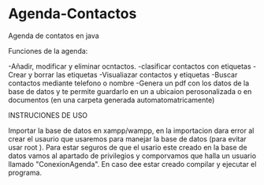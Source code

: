 # Agenda-Contactos
Agenda de contatos en java

Funciones de la agenda:

-Añadir, modificar y eliminar ocntactos.
-clasificar contactos con etiquetas
-Crear y borrar las etiquetas
-Visualiazar contactos y etiquetas
-Buscar contactos mediante telefono o nombre
-Genera un pdf con los datos de la base de datos y te permite guardarlo en un a ubicaion perosonalizada o en documentos (en una carpeta generada automatomatricamente)


INSTRUCIONES DE USO

Importar la base de datos en xampp/wampp, en la importacion dara error al crear el
usaurio que usaremos para manejar la base de datos (para evitar usar root ). Para estar seguros de 
que el usario este creado en la base de datos vamos al apartado de privilegios y comporvamos que halla un usuario
llamado "ConexionAgenda". En caso dee estar creado compilar y ejecutar el programa.


